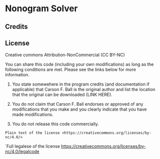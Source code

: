 Nonogram Solver
===============

Credits
-------

License
-------
Creative commons Attribution-NonCommercial (CC BY-NC)

You can share this code (including your own modifications) as long as the following conditions are
met.  Please see the links below for more information.

1. You state somewehere in the program credits (and documentation if applicable) that Carson F. Ball
is the original author and list the location that the original can be downloaded (LINK HERE).

2. You do not claim that Carson F. Ball endorses or approved of any modifications that you make and
you clearly indicate that you have made modifications.

3. You do not release this code commercially.

`Plain text of the license <https://creativecommons.org/licenses/by-nc/4.0/>`

`Full legalese of the license <https://creativecommons.org/licenses/by-nc/4.0/legalcode>


